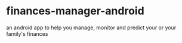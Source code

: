 # finances-manager-android
an android app to help you manage, monitor and predict your or your family's finances
